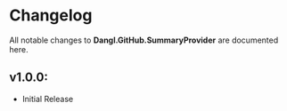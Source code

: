 # Changelog

All notable changes to **Dangl.GitHub.SummaryProvider** are documented here.

## v1.0.0:
- Initial Release
